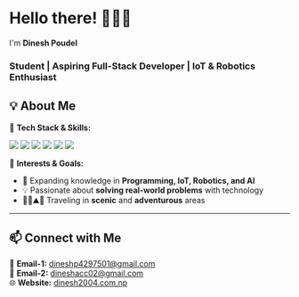 # **Hello there! 🙋🏻‍♂️**  
I'm **Dinesh Poudel**  
### **Student | Aspiring Full-Stack Developer | IoT & Robotics Enthusiast**

## **💡 About Me**  

🔹 **Tech Stack & Skills:**  

<p> 
  <img src="https://img.shields.io/badge/Languages-C%20/%20Java-red?logo=c&logoColor=white" />
  <img src="https://img.shields.io/badge/Frontend-HTML%20/%20CSS%20/%20Bootstrap-orange?logo=html5&logoColor=white" />
  <img src="https://img.shields.io/badge/Frameworks-React%20/%20TailwindCSS-blue?logo=react&logoColor=white" />
  <img src="https://img.shields.io/badge/Backend-Spring%20Boot-green?logo=springboot&logoColor=white" />
  <img src="https://img.shields.io/badge/Database-SQL-lightgrey?logo=postgresql&logoColor=white" />
  <img src="https://img.shields.io/badge/Other-IoT%20&%20Robotics-purple?logo=raspberrypi&logoColor=white" />
</p>

🔹 **Interests & Goals:**  
- 🤖 Expanding knowledge in **Programming, IoT, Robotics, and AI**  
- 💡 Passionate about **solving real-world problems** with technology  
- 🚶‍♀️⛰️🌄 Traveling in **scenic** and **adventurous** areas  

---

## **📫 Connect with Me**  

📧 **Email-1:** dineshp4297501@gmail.com  
📧 **Email-2:** dineshacc02@gmail.com  
🌐 **Website:** [dinesh2004.com.np](https://www.dinesh2004.com.np)
